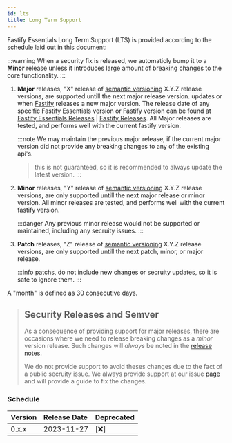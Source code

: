 ```yaml
---
id: lts
title: Long Term Support
---
```



Fastify Essentials Long Term Support (LTS) is provided according to the schedule laid out
in this document:

:::warning
When a security fix is released, we automaticly bump it to a **Minor** release unless it introduces large amount of breaking changes to the core functionality.
:::

1. **Major** releases, "X" release of [semantic versioning][semver] X.Y.Z release
  versions, are supported untill the next major release version.
	updates or when [Fastify](https://github.com/fastify/fastify) releases a new major 
	version. The release date of any specific Fastify Essentials version or Fastify version can be found at
  [Fastify Essentials Releases](https://github.com/devoplx/fastify-essentials/releases) | [Fastify Releases](https://github.com/fastify/fastify/release).
	All Major releases are tested, and performs well with the current fastify version.

	:::note
	We may maintain the previous major release, if the current major version did not provide any 
	breaking changes to any of the existing api's.
	> this is not guaranteed, so it is recommended to always update the latest version.
	:::

2. **Minor** releases, "Y" release of [semantic versioning][semver] X.Y.Z release
	versions, are only supported untill the next major release or minor version.
	All minor releases are tested, and performs well with the current fastify version.

	:::danger
	Any previous minor release would not be supported or maintained, including any secruity issues.
	:::

3. **Patch** releases, "Z" release of [semantic versioning][semver] X.Y.Z release
	versions, are only supported untill the next patch, minor, or major release.


	:::info
	patchs, do not include new changes or secruity updates, so it is safe to ignore them. 
	:::

A "month" is defined as 30 consecutive days.

> ## Security Releases and Semver
>
> As a consequence of providing  support for major releases, there are
> occasions where we need to release breaking changes as a _minor_ version
> release. Such changes will _always_ be noted in the [release
> notes](https://github.com/devoplx/fastify-essentials/releases).
>
> We do not provide support to avoid theses changes due to the fact of a public 
> secruity issue. We always provide support at our issue [page](https://github.com/devoplx/fastify-essentials/issues) and will provide a guide to fix the changes.

[semver]: https://semver.org/

### Schedule
<a id="lts-schedule"></a>

| Version | Release Date | Deprecated | 
| :------ | :----------- | :----------| 
| 0.x.x   | 2023-11-27   | [❌]       | 
